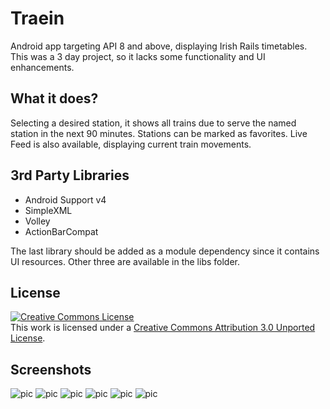 Traein
===

Android app targeting API 8 and above, displaying Irish Rails timetables. This was a 3 day project, so it lacks some functionality and UI enhancements.

What it does?
---

Selecting a desired station, it shows all trains due to serve the named station in the next 90 minutes. Stations can
be marked as favorites. Live Feed is also available, displaying current train movements.

3rd Party Libraries
---

 - Android Support v4
 - SimpleXML
 - Volley
 - ActionBarCompat

The last library should be added as a module dependency since it contains UI resources. Other three are available in
the libs folder.

License
---

<a rel="license" href="http://creativecommons.org/licenses/by/3.0/deed.en_US"><img alt="Creative Commons License" style="border-width:0" src="http://i.creativecommons.org/l/by/3.0/88x31.png" /></a><br />This work is licensed under a <a rel="license" href="http://creativecommons.org/licenses/by/3.0/deed.en_US">Creative Commons Attribution 3.0 Unported License</a>.

Screenshots
---

![pic](http://i.imgur.com/0K0CpDt.png)
![pic](http://i.imgur.com/pM1T8Bb.png)
![pic](http://i.imgur.com/ouL0s7m.png)
![pic](http://i.imgur.com/YDJQWU6.png)
![pic](http://i.imgur.com/aHRr1kX.png)
![pic](http://i.imgur.com/npUpmLP.png)


